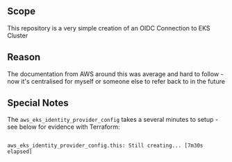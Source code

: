 ## Scope

This repository is a very simple creation of an OIDC Connection to EKS Cluster

## Reason

The documentation from AWS around this was average and hard to follow - now it's centralised for myself or someone else to refer back to in the future

## Special Notes

The `aws_eks_identity_provider_config` takes a several minutes to setup - see below for evidence with Terraform:

```

aws_eks_identity_provider_config.this: Still creating... [7m30s elapsed]

```

